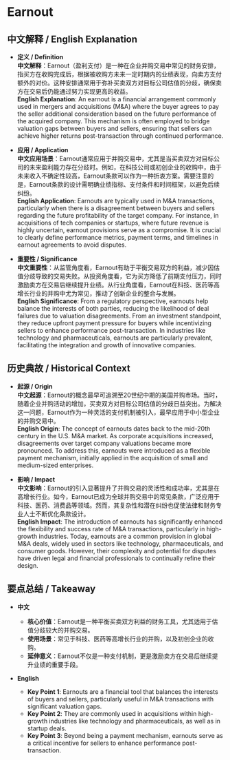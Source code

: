 # Earnout

## 中文解释 / English Explanation

* **定义 / Definition**  
  **中文解释**：Earnout（盈利支付）是一种在企业并购交易中常见的财务安排，指买方在收购完成后，根据被收购方未来一定时期内的业绩表现，向卖方支付额外的对价。这种安排通常用于弥补买卖双方对目标公司估值的分歧，确保卖方在交易后仍能通过努力实现更高的收益。  
  **English Explanation**: An earnout is a financial arrangement commonly used in mergers and acquisitions (M&A) where the buyer agrees to pay the seller additional consideration based on the future performance of the acquired company. This mechanism is often employed to bridge valuation gaps between buyers and sellers, ensuring that sellers can achieve higher returns post-transaction through continued performance.

* **应用 / Application**  
  **中文应用场景**：Earnout通常应用于并购交易中，尤其是当买卖双方对目标公司的未来盈利能力存在分歧时。例如，在科技公司或初创企业的收购中，由于未来收入不确定性较高，Earnout条款可以作为一种折衷方案。需要注意的是，Earnout条款的设计需明确业绩指标、支付条件和时间框架，以避免后续纠纷。  
  **English Application**: Earnouts are typically used in M&A transactions, particularly when there is a disagreement between buyers and sellers regarding the future profitability of the target company. For instance, in acquisitions of tech companies or startups, where future revenue is highly uncertain, earnout provisions serve as a compromise. It is crucial to clearly define performance metrics, payment terms, and timelines in earnout agreements to avoid disputes.

* **重要性 / Significance**  
  **中文重要性**：从监管角度看，Earnout有助于平衡交易双方的利益，减少因估值分歧导致的交易失败。从投资角度看，它为买方降低了前期支付压力，同时激励卖方在交易后继续提升业绩。从行业角度看，Earnout在科技、医药等高增长行业的并购中尤为常见，推动了创新企业的整合与发展。  
  **English Significance**: From a regulatory perspective, earnouts help balance the interests of both parties, reducing the likelihood of deal failures due to valuation disagreements. From an investment standpoint, they reduce upfront payment pressure for buyers while incentivizing sellers to enhance performance post-transaction. In industries like technology and pharmaceuticals, earnouts are particularly prevalent, facilitating the integration and growth of innovative companies.

## 历史典故 / Historical Context

* **起源 / Origin**  
  **中文起源**：Earnout的概念最早可追溯至20世纪中期的美国并购市场。当时，随着企业并购活动的增加，买卖双方对目标公司估值的分歧日益突出。为解决这一问题，Earnout作为一种灵活的支付机制被引入，最早应用于中小型企业的并购交易中。  
  **English Origin**: The concept of earnouts dates back to the mid-20th century in the U.S. M&A market. As corporate acquisitions increased, disagreements over target company valuations became more pronounced. To address this, earnouts were introduced as a flexible payment mechanism, initially applied in the acquisition of small and medium-sized enterprises.

* **影响 / Impact**  
  **中文影响**：Earnout的引入显著提升了并购交易的灵活性和成功率，尤其是在高增长行业。如今，Earnout已成为全球并购交易中的常见条款，广泛应用于科技、医药、消费品等领域。然而，其复杂性和潜在纠纷也促使法律和财务专业人士不断优化条款设计。  
  **English Impact**: The introduction of earnouts has significantly enhanced the flexibility and success rate of M&A transactions, particularly in high-growth industries. Today, earnouts are a common provision in global M&A deals, widely used in sectors like technology, pharmaceuticals, and consumer goods. However, their complexity and potential for disputes have driven legal and financial professionals to continually refine their design.

## 要点总结 / Takeaway

* **中文**  
  - **核心价值**：Earnout是一种平衡买卖双方利益的财务工具，尤其适用于估值分歧较大的并购交易。  
  - **使用场景**：常见于科技、医药等高增长行业的并购，以及初创企业的收购。  
  - **延伸意义**：Earnout不仅是一种支付机制，更是激励卖方在交易后继续提升业绩的重要手段。

* **English**  
  - **Key Point 1**: Earnouts are a financial tool that balances the interests of buyers and sellers, particularly useful in M&A transactions with significant valuation gaps.  
  - **Key Point 2**: They are commonly used in acquisitions within high-growth industries like technology and pharmaceuticals, as well as in startup deals.  
  - **Key Point 3**: Beyond being a payment mechanism, earnouts serve as a critical incentive for sellers to enhance performance post-transaction.